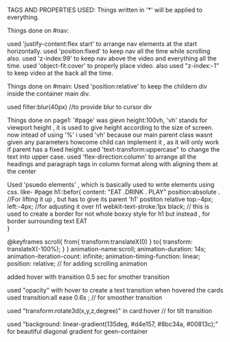 TAGS AND PROPERTIES USED:
Things written in '*' will be applied to everything.

Things done on #nav:

used 'justify-content:flex start' to arrange nav elements at the start horizontally.
used 'position:fixed' to keep nav all the time while scrolling also.
used 'z-index:99' to keep nav above the video and everything all the time. 
used 'object-fit:cover' to properly place video.
also used "z-index:-1" to keep video at the back all the time.

Things done on #main:
Used 'position:relative' to keep the childern div inside the container main div.

used filter:blur(40px)
//to provide blur to cursor div 

Things done on page1:
'#page' was gievn height:100vh, 'vh' stands for viewport height , it is used to give height according to the size of screen.
now intead of using '%' i used 'vh' because our main parent class wasnt given any parameters howcome child can implement it , as it will only work if parent has a fixed height.
used 'text-transform:uppercase" to change the text into upper case.
used 'flex-direction:column' to arrange all the headings and paragraph tags in column format along with aligning them at the center 

Used 'psuedo elements' , which is basically used to write elements using css.
like- #page h1::befor{
    content: "EAT .DRINK . PLAY"
    position:absolute . 
    //For lifting it up , but has to give its   parent   'h1'  postiton relative
    top:-4px;
    left:-4px;
    //for adjusting it over h1
    webkit-text-stroke:1px black;
    // this is used to create a border for not whole boxxy style for h1 but instead , for border surrounding text EAT  
}

@keyframes scroll{
    from{
        transform:translateX(0)
    }
    to{
        transform: translateX(-100%);
    }
} 
 animation-name:scroll;
 animation-duration: 14s;
 animation-iteration-count: infinite;
 animation-timing-function: linear;
 position: relative;
// for adding scrolling animation

added hover with transition 0.5 sec for smother transition

used "opacity" with hover to create a text transition when hovered the cards 
used transition:all ease 0.6s ;
// for smoother transition

used "transform:rotate3d(x,y,z,degree)" in card:hover
// for tilt transition

used "background: linear-gradient(135deg, #d4e157, #8bc34a, #00813c);"
for beautiful diagonal gradient for geen-container